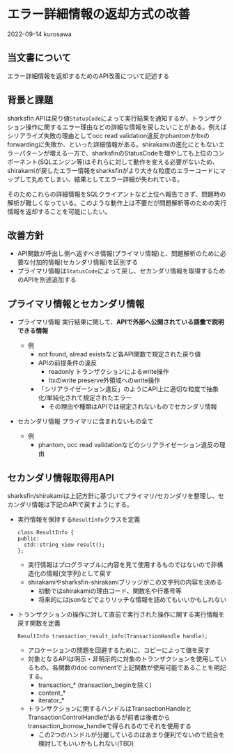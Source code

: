 # エラー詳細情報の返却方式の改善

2022-09-14 kurosawa 

## 当文書について

エラー詳細情報を返却するためのAPI改善について記述する

## 背景と課題

sharksfin APIは戻り値`StatusCode`によって実行結果を通知するが、トランザクション操作に関するエラー理由などの詳細な情報を戻したいことがある。例えばシリアライズ失敗の理由としてocc read validation違反かphantomかltxのforwardingに失敗か、といった詳細情報がある。shirakamiの進化にともないエラーパターンが増える一方で、sharksfinのStatusCodeを増やしても上位のコンポーネント(SQLエンジン等)はそれらに対して動作を変える必要がないため、shirakamiが戻したエラー情報をsharksfinがより大きな粒度のエラーコードにマップして丸めてしまい、結果としてエラー詳細が失われている。

そのためこれらの詳細情報をSQLクライアントなど上位へ報告できず、問題時の解析が難しくなっている。このような動作上は不要だが問題解析等のための実行情報を返却することを可能にしたい。

## 改善方針

- API関数が呼出し側へ返すべき情報(プライマリ情報)と、問題解析のために必要な付加的情報(セカンダリ情報)を区別する
- プライマリ情報は`StatusCode`によって戻し、セカンダリ情報を取得するためのAPIを別途追加する

## プライマリ情報とセカンダリ情報

- プライマリ情報
実行結果に関して、**APIで外部へ公開されている語彙で説明できる情報**

  - 例 
    - not found, alread existsなど各API関数で規定された戻り値
    - APIの前提条件の違反
      - readonly トランザクションによるwrite操作
      - ltxのwrite preserve外領域へのwrite操作
    - 「シリアライゼーション違反」のようにAPI上に適切な粒度で抽象化/単純化されて規定されたエラー
      - その理由や種類はAPIでは規定されないものでセカンダリ情報

- セカンダリ情報
プライマリに含まれないもの全て
  - 例 
    - phantom, occ read validationなどのシリアライゼーション違反の理由

## セカンダリ情報取得用API

sharksfin/shirakamiは上記方針に基づいてプライマリ/セカンダリを整理し、セカンダリ情報は下記のAPIで戻すようにする。

- 実行情報を保持する`ResultInfo`クラスを定義
  ```
  class ResultInfo {
  public:
    std::string_view result();
  };
  ```
  - 実行情報はプログラマブルに内容を見て使用するものではないので非構造化の情報(文字列)として戻す
  - shirakamiやsharksfin-shirakamiブリッジがこの文字列の内容を決める
    - 初動ではshirakamiの理由コード、関数名や行番号等
    - 将来的にはjsonなどでよりリッチな情報を詰めてもいいかもしれない

- トランザクションの操作に対して直前で実行された操作に関する実行情報を戻す関数を定義

  ```
  ResultInfo transaction_result_info(TransactionHandle handle);
  ```

  - アロケーションの問題を回避するために、コピーによって値を戻す
  - 対象となるAPIは明示・非明示的に対象のトランザクションを使用しているもの。各関数のdoc commentで上記関数が使用可能であることを明記する。
    - transaction_* (transaction_beginを除く)
    - content_*
    - iterator_*
  - トランザクションに関するハンドルはTransactionHandleとTransactionControlHandleがあるが前者は後者からtransaction_borrow_handleで得られるのでそれを使用する
    - この2つのハンドルが分離しているのはあまり便利でないので統合を検討してもいいかもしれない(TBD)
